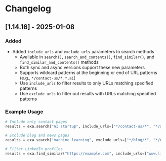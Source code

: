 # Changelog

## [1.14.16] - 2025-01-08

### Added
- Added `include_urls` and `exclude_urls` parameters to search methods
  - Available in `search()`, `search_and_contents()`, `find_similar()`, and `find_similar_and_contents()` methods
  - Both sync and async versions support these new parameters
  - Supports wildcard patterns at the beginning or end of URL patterns (e.g., `*/contact-us/*`, `*.ai`)
  - Use `include_urls` to filter results to only URLs matching specified patterns
  - Use `exclude_urls` to filter out results with URLs matching specified patterns

### Example Usage
```python
# Include only contact pages
results = exa.search("AI startup", include_urls=["*/contact-us/*", "*/about/*"])

# Exclude blog and news pages
results = exa.search("machine learning", exclude_urls=["*/blog/*", "*/news/*"])

# Filter LinkedIn profiles
results = exa.find_similar("https://example.com", include_urls=["www.linkedin.com/in/*"])
```
